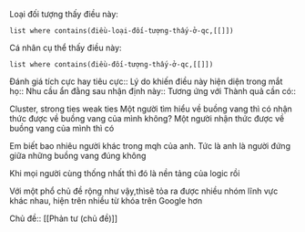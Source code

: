 Loại đối tượng thấy điều này:
```dataview
list where contains(điều-loại-đối-tượng-thấy-ở-qc,[[]])
```
Cá nhân cụ thể thấy điều này:
```dataview
list where contains(điều-đối-tượng-thấy-ở-qc,[[]])
```

Đánh giá tích cực hay tiêu cực:: 
Lý do khiến điều này hiện diện trong mắt họ:: 
Nhu cầu ẩn đằng sau nhận định này::
Tương ứng với Thành quả cần có:: 

Cluster, strong ties weak ties
Một người tìm hiểu về buồng vang thì có nhận thức được về buồng vang của mình không? Một người nhận thức được về buồng vang của mình thì có 

Em biết bao nhiêu người khác trong mqh của anh. Tức là anh là người đứng giữa những buồng vang đúng không

Khi mọi người cùng thống nhất thì đó là nền tảng của logic rồi


Với một phổ chủ đề rộng như vậy,thìsẽ tỏa ra được nhiều nhóm lĩnh vực khác nhau, hiện trên nhiều từ khóa trên Google hơn

Chủ đề:: [[Phản tư (chủ đề)]]
